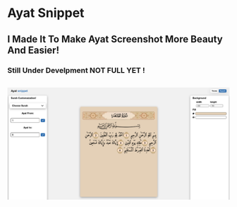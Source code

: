 # Ayat Snippet
## I Made It To Make Ayat Screenshot More Beauty And Easier!</h2>
### Still Under Develpment NOT FULL YET !
##
<img src="images/ayat-snippet-screen.png">

